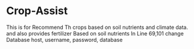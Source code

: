 # Crop-Assist
This is for Recommend Th crops based on soil nutrients and climate data. and also provides fertilizer Based on soil nutrients
In Line 69,101 change Database host, username, password, database
